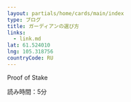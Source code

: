 ```yaml
---
layout: partials/home/cards/main/index
type: ブログ
title: ガーディアンの選び方
links:
  - link.md
lat: 61.524010
lng: 105.318756
countryCode: RU
---
```


Proof of Stake

読み時間：5分
